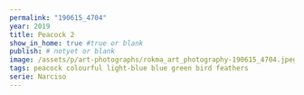 ```yaml
---
permalink: "190615_4704"
year: 2019
title: Peacock 2
show_in_home: true #true or blank
publish: # notyet or blank
image: /assets/p/art-photographs/rokma_art_photography-190615_4704.jpeg
tags: peacock colourful light-blue blue green bird feathers
serie: Narciso
---
```

